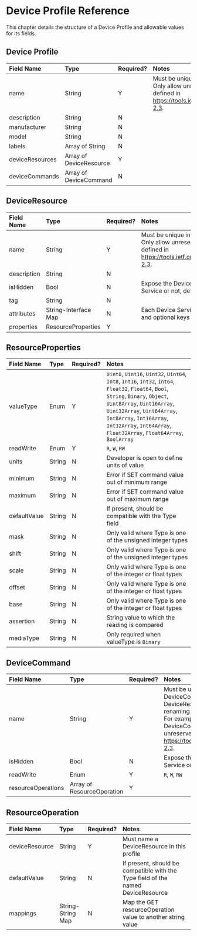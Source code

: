 # Device Profile Reference

This chapter details the structure of a Device Profile and allowable values for
its fields.

Device Profile
--------------

Field Name | Type | Required? | Notes
:--- | :--- | :--- | :---
name | String | Y | Must be unique in the EdgeX deployment. Only allow unreserved characters as defined in https://tools.ietf.org/html/rfc3986#section-2.3.
description | String | N |
manufacturer | String | N |
model | String | N |
labels | Array of String | N |
deviceResources | Array of DeviceResource | Y |
deviceCommands  | Array of DeviceCommand | N |

DeviceResource
--------------

Field Name | Type | Required? | Notes
:--- | :--- | :--- | :---
name | String | Y | Must be unique in the EdgeX deployment. Only allow unreserved characters as defined in https://tools.ietf.org/html/rfc3986#section-2.3.
description | String | N |
isHidden | Bool | N | Expose the DeviceResource to Command Service or not, default false
tag | String | N |
attributes | String-Interface Map | N | Each Device Service should define required and optional keys
properties | ResourceProperties | Y |

ResourceProperties
---------------

Field Name | Type | Required? | Notes
:--- | :--- | :--- | :---
valueType | Enum | Y | `Uint8`, `Uint16`, `Uint32`, `Uint64`, `Int8`, `Int16`, `Int32`, `Int64`, `Float32`, `Float64`, `Bool`, `String`, `Binary`, `Object`, `Uint8Array`, `Uint16Array`, `Uint32Array`, `Uint64Array`, `Int8Array`, `Int16Array`, `Int32Array`, `Int64Array`, `Float32Array`, `Float64Array`, `BoolArray`
readWrite | Enum | Y | `R`, `W`, `RW` 
units | String | N | Developer is open to define units of value
minimum | String | N | Error if SET command value out of minimum range
maximum | String | N | Error if SET command value out of maximum range
defaultValue | String | N | If present, should be compatible with the Type field
mask | String | N | Only valid where Type is one of the unsigned integer types
shift | String | N | Only valid where Type is one of the unsigned integer types
scale | String | N | Only valid where Type is one of the integer or float types
offset | String | N | Only valid where Type is one of the integer or float types
base | String | N | Only valid where Type is one of the integer or float types
assertion | String | N | String value to which the reading is compared
mediaType | String | N | Only required when valueType is `Binary`

DeviceCommand
-------------

Field Name | Type | Required? | Notes
:--- | :--- | :--- | :---
name | String | Y | Must be unique in this profile. A DeviceCommand with a single DeviceResource is redundant unless renaming and/or restricting R/W access. For example DeviceResource is RW, but DeviceCommand is read-only. Only allow unreserved characters as defined in https://tools.ietf.org/html/rfc3986#section-2.3.
isHidden | Bool | N | Expose the DeviceCommand to Command Service or not, default false
readWrite | Enum | Y | `R`, `W`, `RW`
resourceOperations | Array of ResourceOperation | Y |

ResourceOperation
-----------------

Field Name | Type | Required? | Notes
:--- | :--- | :--- | :---
deviceResource | String | Y | Must name a DeviceResource in this profile
defaultValue | String | N | If present, should be compatible with the Type field of the named DeviceResource
mappings | String-String Map | N | Map the GET resourceOperation value to another string value
